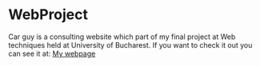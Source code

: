 # WebProject
Car guy is a consulting website which part of my final project at Web techniques held at University of Bucharest.
If you want to check it out you can see it at: <a href="alecsciobanu.com/index">My webpage</a>

